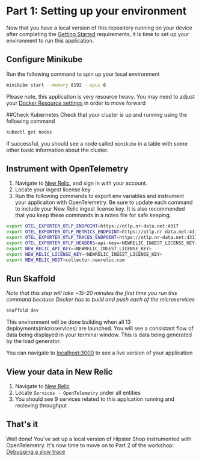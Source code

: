 # Part 1: Setting up your environment

Now that you have a local version of this repository running on your device after completing the [Getting Started](https://github.com/Bijesse/otel-workshop) requirements, it is time to set up your environment to run this application.

## Configure Minikube
Run the following command to spin up your local environment 

```bash
minikube start --memory 8192 --cpus 6
```  
Please note, this application is very resource heavy. You may need to adjust your [Docker Resource settings](https://docs.docker.com/desktop/mac/) in order to move forward

##Check Kubernetes
Check that your cluster is up and running using the following command
```bash
kubectl get nodes
```

If successful, you should see a node called `minikube` in a table with some other basic information about the cluster.

## Instrument with OpenTelemetry
1. Navigate to [New Relic](https://one.newrelic.com), and sign in with your account.
2. Locate your ingest license key
3. Run the following commands to export env variables and instrument your applicaiton with OpenTelemetry. Be sure to update each command to include your New Relic ingest license key. It is also recommended that you keep these commands in a notes file for safe keeping.

```bash
export OTEL_EXPORTER_OTLP_ENDPOINT=https://otlp.nr-data.net:4317
export OTEL_EXPORTER_OTLP_METRICS_ENDPOINT=https://otlp.nr-data.net:4317
export OTEL_EXPORTER_OTLP_TRACES_ENDPOINT=https://otlp.nr-data.net:4317
export OTEL_EXPORTER_OTLP_HEADERS=api-key=<NEWRELIC_INGEST_LICENSE_KEY>
export NEW_RELIC_API_KEY=<NEWRELIC_INGEST_LICENSE_KEY>
export NEW_RELIC_LICENSE_KEY=<NEWRELIC_INGEST_LICENSE_KEY>
export NEW_RELIC_HOST=collector.newrelic.com
```

## Run Skaffold
*Note that this step will take ~15-20 minutes the first time you run this command because Docker has to build and push each of the microservices*

```bash
skaffold dev
```
 
This environment will be done building when all 13 deployments(microservices) are launched. You will see a consistant flow of data being displayed in your terminal window. This is data being generated by the load generator.

You can navigate to [localhost:3000](*) to see a live version of your application 

## View your data in New Relic
1. Navigate to [New Relic](https://one.newrelic.com)
2. Locate `Services - OpenTelemetry` under all entities
3. You should see 9 services related to this applcation running and recieving throughput


## That's it
Well done! You've set up a local version of Hipster Shop instrumented with OpenTelemetry. It's now time to move on to Part 2 of the workshop: [Debugging a slow trace](https://github.com/Bijesse/otel-workshop/blob/main/Part_2-Debugging-a-slow-trace)